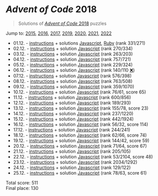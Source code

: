 # *Advent of Code* 2018
> Solutions of [*Advent of Code* 2018](http://adventofcode.com/2018/) puzzles

Jump to: [2015](../2015), [2016](../2016), [2017](../2017), [2019](../2019), [2020](../2020), [2021](../2021), [2022](../2022)

* 01.12. - [instructions](http://adventofcode.com/2018/day/1) + solutions [Javascript](./01.js), [Ruby](./01.rb) (rank 331/271)
* 02.12. - [instructions](http://adventofcode.com/2018/day/2) + solution [Javascript](./02.js) (rank 270/334)
* 03.12. - [instructions](http://adventofcode.com/2018/day/3) + solution [Javascript](./03.js) (rank 263/203)
* 04.12. - [instructions](http://adventofcode.com/2018/day/4) + solution [Javascript](./04.js) (rank 757/721)
* 05.12. - [instructions](http://adventofcode.com/2018/day/5) + solution [Javascript](./05.js) (rank 229/324)
* 06.12. - [instructions](http://adventofcode.com/2018/day/6) + solution [Javascript](./06.js) (rank 140/110 [❌](https://www.reddit.com/r/adventofcode/comments/a3kr4r/2018_day_6_solutions/eb76843/))
* 07.12. - [instructions](http://adventofcode.com/2018/day/7) + solution [Javascript](./07.js) (rank 576/398)
* 08.12. - [instructions](http://adventofcode.com/2018/day/8) + solution [Javascript](./08.js) (rank 763/508)
* 09.12. - [instructions](http://adventofcode.com/2018/day/9) + solution [Javascript](./09.js) (rank 359/1070)
* 10.12. - [instructions](http://adventofcode.com/2018/day/10) + solution [Javascript](./10.js) (rank 76/61, score 65)
* 11.12. - [instructions](http://adventofcode.com/2018/day/11) + solution [Javascript](./11.js) (rank 600/856)
* 12.12. - [instructions](http://adventofcode.com/2018/day/12) + solution [Javascript](./12.js) (rank 189/293)
* 13.12. - [instructions](http://adventofcode.com/2018/day/13) + solution [Javascript](./13.js) (rank 155/78, score 23)
* 14.12. - [instructions](http://adventofcode.com/2018/day/14) + solution [Javascript](./14.js) (rank 237/1220)
* 15.12. - [instructions](http://adventofcode.com/2018/day/15) + solution [Javascript](./15.js) (rank 442/1924)
* 16.12. - [instructions](http://adventofcode.com/2018/day/16) + solution [Javascript](./16.js) (rank 56/32, score 114)
* 17.12. - [instructions](http://adventofcode.com/2018/day/17) + solution [Javascript](./17.js) (rank 244/241)
* 18.12. - [instructions](http://adventofcode.com/2018/day/18) + solution [Javascript](./18.js) (rank 62/66, score 74)
* 19.12. - [instructions](http://adventofcode.com/2018/day/19) + solution [Javascript](./19.js) (rank 144/42, score 59)
* 20.12. - [instructions](http://adventofcode.com/2018/day/20) + solution [Javascript](./20.js) (rank 71/64, score 67)
* 21.12. - [instructions](http://adventofcode.com/2018/day/21) + solution [Javascript](./21.js) (rank 205/105)
* 22.12. - [instructions](http://adventofcode.com/2018/day/22) + solution [Javascript](./22.js) (rank 53/2104, score 48)
* 23.12. - [instructions](http://adventofcode.com/2018/day/23) + solution [Javascript](./23.js) (rank 2034/1292)
* 24.12. - [instructions](http://adventofcode.com/2018/day/24) + solution [Javascript](./24.js) (rank 129/122)
* 25.12. - [instructions](http://adventofcode.com/2018/day/25) + solution [Javascript](./25.js) (rank 78/63, score 61)

Total score: 511  
Final place: 130
